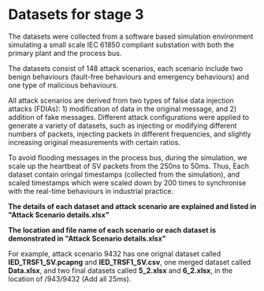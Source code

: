 # Datasets for stage 3

The datasets were collected from a software based simulation environment simulating a small scale IEC 61850 compliant substation with both the primary plant and the process bus.

The datasets consist of 148 attack scenarios, each scenario include two benign behaviours (fault-free behaviours and emergency behaviours) and one type of malicious behaviours. 

All attack scenarios are derived from two types of false data injection attacks (FDIAs): 1) modification of data in the original message, and 2) addition of fake messages. Different attack configurations were applied to generate a variety of datasets, such as injecting or modifying different numbers of packets, injecting packets in different frequencies, and slightly increasing original measurements with certain ratios.

To avoid flooding messages in the process bus, during the simulation, we scale up the heartbeat of SV packets from the 250ns to 50ms. Thus, Each dataset contain oringal timestamps (collected from the simulation), and scaled timestamps which were scaled down by 200 times to synchronise with the real-time behaviours in industrial practice.

**The details of each dataset and attack scenario are explained and listed in "Attack Scenario details.xlsx"**

**The location and file name of each scenario or each dataset is demonstrated in "Attack Scenario details.xlsx"**

For example, attack scenario 9432 has one orignal dataset called **IED_TRSF1_SV.pcapng** and **IED_TRSF1_SV.csv**, one merged dataset called **Data.xlsx**, and two final datasets called **5_2.xlsx** and **6_2.xlsx**, in the location of /943/9432 (Add all 25ms).
